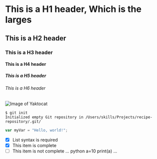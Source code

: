 # This is a H1 header, Which is the larges
## This is a H2 header
### This is a H3 header
#### This is a H4 header
##### This is a H5 header
###### This is a H6 header

![Image of Yaktocat](https://octodex.github.com/images/yaktocat.png)

```
$ git init
Initialized empty Git repository in /Users/skills/Projects/recipe-repository/.git/
```
``` javascript
var myVar = "Hello, world!";
```
- [x] List syntax is required
- [x] This item is complete
- [ ] This item is not complete
... 
   python
a=10
print(a)
...